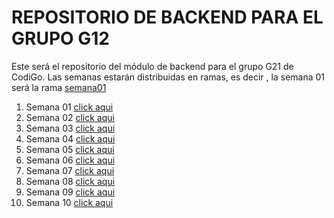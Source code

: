 # REPOSITORIO DE BACKEND PARA EL GRUPO G12

Este será el repositorio del módulo de backend para el grupo G21 de CodiGo. Las semanas estarán distribuidas en ramas, es decir , la semana 01 será la rama <a href="https://github.com/">semana01</a>

1. Semana 01 <a href="https://github.com/">click aqui</a>
2. Semana 02 <a href="https://github.com/">click aqui</a>
3. Semana 03 <a href="https://github.com/">click aqui</a>
4. Semana 04 <a href="https://github.com/">click aqui</a>
5. Semana 05 <a href="https://github.com/">click aqui</a>
6. Semana 06 <a href="https://github.com/">click aqui</a>
7. Semana 07 <a href="https://github.com/">click aqui</a>
8. Semana 08 <a href="https://github.com/">click aqui</a>
9. Semana 09 <a href="https://github.com/">click aqui</a>
10. Semana 10 <a href="https://github.com/">click aqui</a>
